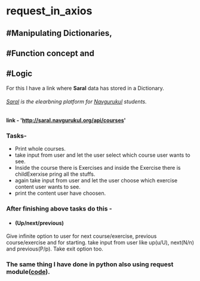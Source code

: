 # request_in_axios
## #Manipulating Dictionaries,
## #Function concept and 
## #Logic

For this I have a link where **Saral** data has stored in a Dictionary. 
###### [Saral](http://saral.navgurukul.org/home) is the elearbning platform for [Navgurukul](https://navgurukul.org/) students. 

#### link - 'http://saral.navgurukul.org/api/courses'

### Tasks-
- Print whole courses. 
- take input from user and let the user select which course user wants to see.
- Inside the course there is Exercises and inside the Exercise there is childExerxise pring all the stuffs.
- again take input from user and let the user choose which exercise content user wants to see.
- print the content user have choosen.

### After finishing above tasks do this -
- #### (Up/next/previous) 
Give infinite option to user for next course/exercise, previous course/exercise and for starting. take input from user like up(u/U), next(N/n) and previous(P/p).
Take exit option too.

### The same thing I have done in python also using request module([code](https://github.com/ravinaNG/request_in_python)).
